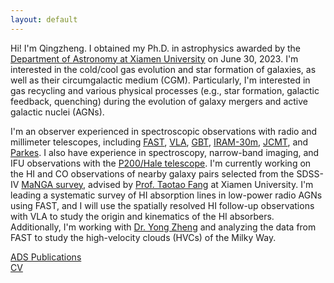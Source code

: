 ```yaml
---
layout: default
---
```

Hi! I'm Qingzheng. I obtained my Ph.D. in astrophysics awarded by the [Department of Astronomy at Xiamen University](https://astro.xmu.edu.cn/) on June 30, 2023. I'm interested in the cold/cool gas evolution and star formation of galaxies, as well as their circumgalactic medium (CGM). Particularly, I'm interested in gas recycling and various physical processes (e.g., star formation, galactic feedback, quenching) during the evolution of galaxy mergers and active galactic nuclei (AGNs). 

I'm an observer experienced in spectroscopic observations with radio and millimeter telescopes, including [FAST](https://fast.bao.ac.cn/), [VLA](https://science.nrao.edu/facilities/vla), [GBT](https://greenbankobservatory.org/science/telescopes/gbt/), [IRAM-30m](https://www.iram-institute.org/EN/content-page-55-7-55-0-0-0.html), [JCMT](https://www.eaobservatory.org/jcmt/about-jcmt/), and [Parkes](https://www.parkes.atnf.csiro.au/). I also have experience in spectroscopy, narrow-band imaging, and IFU observations with the [P200/Hale telescope](https://astro.caltech.edu/palomar/about/telescopes/hale.html). I'm currently working on the HI and CO observations of nearby galaxy pairs selected from the SDSS-IV [MaNGA survey](https://www.sdss.org/surveys/manga/), advised by [Prof. Taotao Fang](https://xmugalaxy.org/) at Xiamen University. I'm leading a systematic survey of HI absorption lines in low-power radio AGNs using FAST, and I will use the spatially resolved HI follow-up observations with VLA to study the origin and kinematics of the HI absorbers. Additionally, I'm working with [Dr. Yong Zheng](https://yzhenggit.github.io/yongzheng/) and analyzing the data from FAST to study the high-velocity clouds (HVCs) of the Milky Way.

<a href="https://ui.adsabs.harvard.edu/public-libraries/BvENxhsWRy6Og-b3Wj2Ahg" target="_blank">ADS Publications</a>  
[CV](https://qz-yu.github.io/files/Qingzheng_cv.pdf)

